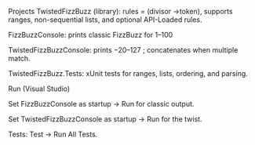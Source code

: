 Projects
TwistedFizzBuzz (library): rules = (divisor ->token), supports ranges, non-sequential lists, and optional API-Loaded rules.

FizzBuzzConsole: prints classic FizzBuzz for 1–100 

TwistedFizzBuzzConsole: prints −20–127 ; concatenates when multiple match.

TwistedFizzBuzz.Tests: xUnit tests for ranges, lists, ordering, and parsing.

Run (Visual Studio)

Set FizzBuzzConsole as startup -> Run for classic output.

Set TwistedFizzBuzzConsole as startup -> Run for the twist.

Tests: Test -> Run All Tests.

